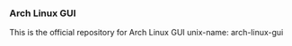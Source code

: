 ### Arch Linux GUI

This is the official repository for Arch Linux GUI
unix-name: arch-linux-gui



